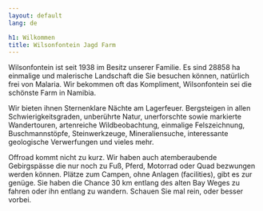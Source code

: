 ```yaml
---
layout: default
lang: de

h1: Wilkommen
title: Wilsonfontein Jagd Farm
---
```


Wilsonfontein ist seit 1938 im Besitz unserer Familie. Es sind 28858 ha einmalige und malerische Landschaft die Sie besuchen können, natürlich frei von Malaria. Wir bekommen oft das Kompliment, Wilsonfontein sei die schönste Farm in Namibia.

Wir bieten ihnen Sternenklare Nächte am Lagerfeuer. Bergsteigen in allen Schwierigkeitsgraden, unberührte Natur, unerforschte sowie markierte Wandertouren, artenreiche Wildbeobachtung, einmalige Felszeichnung, Buschmannstöpfe, Steinwerkzeuge, Mineraliensuche, interessante geologische Verwerfungen und vieles mehr.

Offroad kommt nicht zu kurz. Wir haben auch atemberaubende Gebirgspässe die nur noch zu Fuß, Pferd, Motorrad oder Quad bezwungen werden können. Plätze zum Campen, ohne Anlagen (facilities), gibt es zur genüge. Sie haben die Chance 30 km entlang des alten Bay Weges zu fahren oder ihn entlang zu wandern. Schauen Sie mal rein, oder besser vorbei.